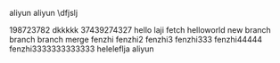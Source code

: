 aliyun aliyun
\dfjslj

198723782
dkkkkk
37439274327
hello
laji
fetch
helloworld
new branch
branch
branch merge
fenzhi
fenzhi2
fenzhi3
fenzhi333
fenzhi44444
fenzhi3333333333333
heleleflja
aliyun
